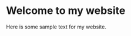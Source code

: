 <!DOCTYPE html>
<html>
<head>
	<title>My Website</title>
	<link rel="stylesheet" type="text/css" href="style.css">
</head>
<body>
	<h1>Welcome to my website</h1>
	<p>Here is some sample text for my website.</p>
	<script src="script.js"></script>
</body>
</html>
